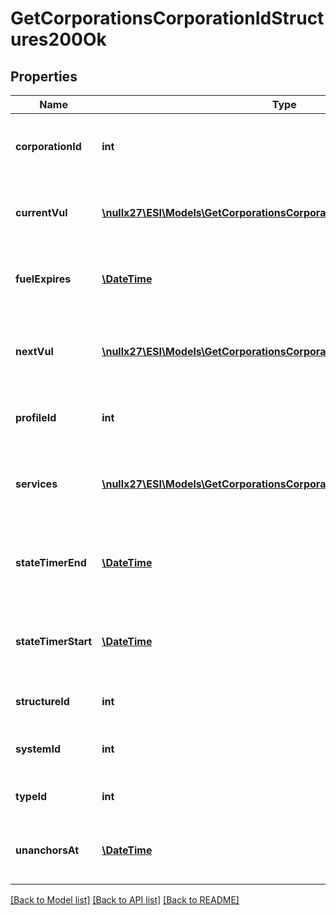 # GetCorporationsCorporationIdStructures200Ok

## Properties
Name | Type | Description | Notes
------------ | ------------- | ------------- | -------------
**corporationId** | **int** | ID of the corporation that owns the structure | 
**currentVul** | [**\nullx27\ESI\Models\GetCorporationsCorporationIdStructuresCurrentVul[]**](GetCorporationsCorporationIdStructuresCurrentVul.md) | This week&#39;s vulnerability windows, Monday is day 0 | 
**fuelExpires** | [**\DateTime**](Date.md) | Date on which the structure will run out of fuel | [optional] 
**nextVul** | [**\nullx27\ESI\Models\GetCorporationsCorporationIdStructuresNextVul[]**](GetCorporationsCorporationIdStructuresNextVul.md) | Next week&#39;s vulnerability windows, Monday is day 0 | 
**profileId** | **int** | The id of the ACL profile for this citadel | 
**services** | [**\nullx27\ESI\Models\GetCorporationsCorporationIdStructuresService[]**](GetCorporationsCorporationIdStructuresService.md) | Contains a list of service upgrades, and their state | [optional] 
**stateTimerEnd** | [**\DateTime**](Date.md) | Date at which the structure will move to it&#39;s next state | [optional] 
**stateTimerStart** | [**\DateTime**](Date.md) | Date at which the structure entered it&#39;s current state | [optional] 
**structureId** | **int** | The Item ID of the structure | 
**systemId** | **int** | The solar system the structure is in | 
**typeId** | **int** | The type id of the structure | 
**unanchorsAt** | [**\DateTime**](Date.md) | Date at which the structure will unanchor | [optional] 

[[Back to Model list]](../README.md#documentation-for-models) [[Back to API list]](../README.md#documentation-for-api-endpoints) [[Back to README]](../README.md)


